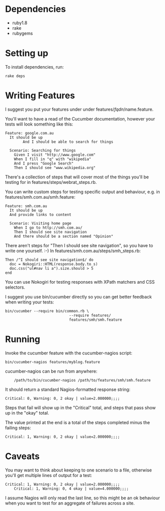 Dependencies
============

 - ruby1.8
 - rake
 - rubygems


Setting up
==========

To install dependencies, run:

    rake deps


Writing Features
================

I suggest you put your features under under features/$fqdn/$name.feature.

You'll want to have a read of the Cucumber documentation, however 
your tests will look something like this:

    Feature: google.com.au
      It should be up
			And I should be able to search for things
    
      Scenario: Searching for things
        Given I visit "http://www.google.com"
        When I fill in "q" with "wikipedia"
        And I press "Google Search"
        Then I should see "www.wikipedia.org"

There's a collection of steps that will cover most of the things you'll be 
testing for in features/steps/webrat_steps.rb. 

You can write custom steps for testing specific output and behaviour, e.g.
in features/smh.com.au/smh.feature: 

    Feature: smh.com.au
      It should be up
      And provide links to content
    
      Scenario: Visiting home page
        When I go to http://smh.com.au/
        Then I should see site navigation
        And there should be a section named "Opinion"

There aren't steps for "Then I should see site navigation", so you have to 
write one yourself. :-) In features/smh.com.au/steps/smh_steps.rb: 

    Then /^I should see site navigation$/ do                                                                    
      doc = Nokogiri::HTML(response.body.to_s)                                                                  
      doc.css("ul#nav li a").size.should > 5                                                                    
    end

You can use Nokogiri for testing responses with XPath matchers and CSS 
selectors. 

I suggest you use bin/cucumber directly so you can get better feedback when 
writing your tests:

    bin/cucumber --require bin/common.rb \
								 --require features/ 
								 features/smh/smh.feature


Running
=======

Invoke the cucumber feature with the cucumber-nagios script: 

    bin/cucumber-nagios features/myblog.feature

cucumber-nagios can be run from anywhere: 

		/path/to/bin/cucumber-nagios /path/to/features/smh/smh.feature

It should return a standard Nagios-formatted response string: 

    Critical: 0, Warning: 0, 2 okay | value=2.000000;;;;

Steps that fail will show up in the "Critical" total, and steps that pass 
show up in the "okay" total. 

The value printed at the end is a total of the steps completed minus the 
failing steps: 

    Critical: 1, Warning: 0, 2 okay | value=2.000000;;;;


Caveats
=======

You may want to think about keeping to one scenario to a file, otherwise 
you'll get multiple lines of output for a test:

    Critical: 1, Warning: 0, 2 okay | value=2.000000;;;;
		Critical: 1, Warning: 0, 4 okay | value=4.000000;;;;

I assume Nagios will only read the last line, so this might be an ok behaviour
when you want to test for an aggregate of failures across a site.



